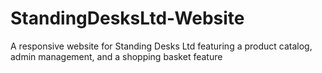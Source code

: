 # StandingDesksLtd-Website
A responsive website for Standing Desks Ltd featuring a product catalog, admin management, and a shopping basket feature
